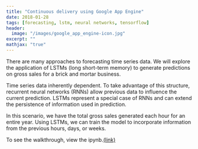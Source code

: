 ```yaml
---
title: "Continuous delivery using Google App Engine"
date: 2018-01-28
tags: [forecasting, lstm, neural networks, tensorflow]
header:
  image: "/images/google_app_engine-icon.jpg"
excerpt: ""
mathjax: "true"
---
```


There are many approaches to forecasting time series data. We will explore the application of LSTMs (long short-term memory) to generate predictions on gross sales for a brick and mortar business.

Time series data inherently dependent. To take advantage of this structure, recurrent neural networks (RNNs) allow previous data to influence the current prediction. LSTMs represent a special case of RNNs and can extend the persistence of information used in prediction.

In this scenario, we have the total gross sales generated each hour for an entire year. Using LSTMs, we can train the model to incorporate information from the previous hours, days, or weeks.

To see the walkthrough, view the ipynb.[(link)](https://github.com/jtwang1027/business_analysis/blob/master/lstm_time_series.ipynb)
